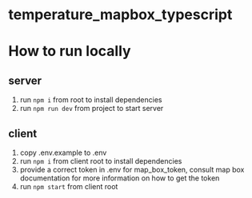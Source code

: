 # temperature_mapbox_typescript

# How to run locally

## server

1. run `npm i` from root to install dependencies
2. run `npm run dev` from project to start server

## client

1. copy .env.example to .env
2. run `npm i` from client root to install dependencies
3. provide a correct token in .env for map_box_token, consult map box documentation for more information on how to get the token
4. run `npm start` from client root
